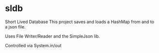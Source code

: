 # sldb
Short Lived Database
This project saves and loads a HashMap from and to a json file.

Uses File Writer/Reader and the SimpleJson lib.

Controlled via System\.in/out
